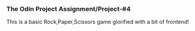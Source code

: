 ### The Odin Project Assignment/Project-#4

This is a basic Rock,Paper,Scissors game glorified with a bit of frontend!

